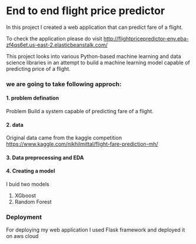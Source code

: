 # End to end flight price predictor

In this project I created a web application that can predict fare of a flight. 

To check the application please do visit http://flightpricepredictor-env.eba-zf4qs6et.us-east-2.elasticbeanstalk.com/

This project looks into various Python-based machine learning and data science libraries in an attempt to build a machine learning model capable of predicting price of a flight.

### we are going to take following approch:

#### 1. problem defination 
Problem Build a system capable of predicting fare of a flight.

#### 2. data 
Original data came from the kaggle competition https://www.kaggle.com/nikhilmittal/flight-fare-prediction-mh/

#### 3. Data preprocessing and EDA

#### 4. Creating a model
I buid two models 
1. XGboost
2. Random Forest

### Deployment
For deploying my web application I used Flask framework and deployed it on aws cloud
